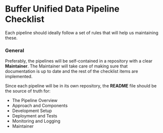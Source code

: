 # Buffer Unified Data Pipeline Checklist

Each pipeline should ideally follow a set of rules that will help us maintaining these.

### General

Preferably, the pipelines will be self-contained in a repository with a clear **Maintainer**. The Maintainer will take care of making sure that documentation is up to date and the rest of the checklist items are implemented.

Since each pipeline will be in its own repository, the **README** file should be the source of truth for:

- The Pipeline Overview
- Approach and Components
- Development Setup
- Deployment and Tests
- Monitoring and Logging
- Maintainer
